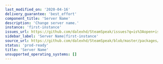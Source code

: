 ```yaml
---
last_modified_on: '2020-04-16'
delivery_guarantee: 'best_effort'
component_title: 'Server Name'
description: 'Change server name.'
instance: 'first-instance'
issues_url: https://github.com/dalexhd/SteamSpeak/issues?q=is%3Aopen+is%3Aissue+label%3Aenhancement
sidebar_label: 'Server Name|first-instance'
source_url: https://github.com/dalexhd/SteamSpeak/blob/master/packages/server/core/TeamSpeak/plugins/serverName.js
status: 'prod-ready'
title: 'Server Name'
unsupported_operating_systems: []
---
```

